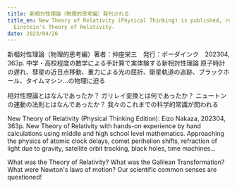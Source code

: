 ```yaml
---
title: 新相対性理論（物理的思考編）発刊される
title_en: New Theory of Relativity (Physical Thinking) is published, refuting
  Einstein's Theory of Relativity.
date: 2023/04/26
---
```

新相対性理論（物理的思考編）著者：仲座栄三　発行：ボーダインク　202304, 363p.
中学・高校程度の数学による手計算で実体験する新相対性理論
原子時計の遅れ、彗星の近日点移動、重力による光の屈折、衛星軌道の追跡、ブラックホール、タイムマシン…の物理に迫る

相対性理論とはなんであったか？
ガリレイ変換とは何であったか？
ニュートンの運動の法則とはなんであったか？
我々のこれまでの科学的常識が問われる

New Theory of Relativity (Physical Thinking Edition): Eizo Nakaza, 202304, 363p.
New Theory of Relativity with hands-on experience by hand calculations using middle and high school level mathematics.
Approaching the physics of atomic clock delays, comet perihelion shifts, refraction of light due to gravity, satellite orbit tracking, black holes, time machines...

What was the Theory of Relativity?
What was the Galilean Transformation?
What were Newton's laws of motion?
Our scientific common senses are questioned!